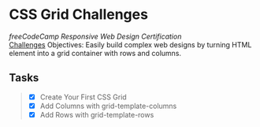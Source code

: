 # CSS Grid Challenges
_freeCodeCamp Responsive Web Design Certification_\
[Challenges](https://www.freecodecamp.org/learn/responsive-web-design/css-grid/)
Objectives: Easily build complex web designs by turning HTML element into a grid container with rows and columns.

## Tasks
> - [x] Create Your First CSS Grid
> - [x] Add Columns with grid-template-columns
> - [x] Add Rows with grid-template-rows